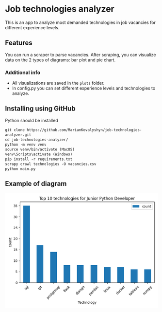 # Job technologies analyzer
This is an app to analyze most demanded technologies in job vacancies for different experience levels.

## Features
You can run a scraper to parse vacancies. 
After scraping, you can visualize data on the 2 types of diagrams: bar plot and pie chart.

### Additional info
* All visualizations are saved in the `plots` folder.
* In config.py you can set different experience levels and technologies to analyze.

## Installing using GitHub
Python should be installed

```shell
git clone https://github.com/MarianKovalyshyn/job-technologies-analyzer.git
cd job-technologies-analyzer/
python -m venv venv
source venv/bin/activate (MacOS)
venv\Scripts\activate (Windows)
pip install -r requirements.txt
scrapy crawl technologies -O vacancies.csv
python main.py
```

## Example of diagram
![example.png](example.png)

